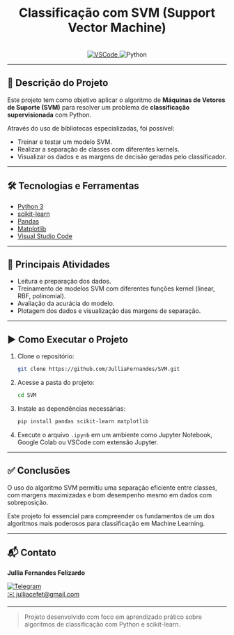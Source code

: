 
<h1 align="center"><b>Classificação com SVM (Support Vector Machine)</b></h1>

<div align="center">
  <br>
  <a href="https://code.visualstudio.com/docs/?dv=linux64_deb">
    <img src="https://img.shields.io/badge/IDE-Visual%20Studio%20Code-informational" alt="VSCode">
  </a>
  <img src="https://img.shields.io/badge/Linguagem-Python-orange" alt="Python">
</div>

---

## 📌 Descrição do Projeto
Este projeto tem como objetivo aplicar o algoritmo de **Máquinas de Vetores de Suporte (SVM)** para resolver um problema de **classificação supervisionada** com Python.

Através do uso de bibliotecas especializadas, foi possível:
- Treinar e testar um modelo SVM.
- Realizar a separação de classes com diferentes kernels.
- Visualizar os dados e as margens de decisão geradas pelo classificador.

---

## 🛠️ Tecnologias e Ferramentas
- [Python 3](https://www.python.org/)
- [scikit-learn](https://scikit-learn.org/)
- [Pandas](https://pandas.pydata.org/)
- [Matplotlib](https://matplotlib.org/)
- [Visual Studio Code](https://code.visualstudio.com/)

---

## 🔧 Principais Atividades
- Leitura e preparação dos dados.
- Treinamento de modelos SVM com diferentes funções kernel (linear, RBF, polinomial).
- Avaliação da acurácia do modelo.
- Plotagem dos dados e visualização das margens de separação.

---

## ▶️ Como Executar o Projeto

1. Clone o repositório:
   ```bash
   git clone https://github.com/JulliaFernandes/SVM.git
   ```
2. Acesse a pasta do projeto:
   ```bash
   cd SVM
   ```
3. Instale as dependências necessárias:
   ```bash
   pip install pandas scikit-learn matplotlib
   ```
4. Execute o arquivo `.ipynb` em um ambiente como Jupyter Notebook, Google Colab ou VSCode com extensão Jupyter.

---

## ✅ Conclusões
O uso do algoritmo SVM permitiu uma separação eficiente entre classes, com margens maximizadas e bom desempenho mesmo em dados com sobreposição.

Este projeto foi essencial para compreender os fundamentos de um dos algoritmos mais poderosos para classificação em Machine Learning.

---

## 📬 Contato

<div>
  <p><b>Jullia Fernandes Felizardo</b></p>
  <a href="https://t.me/JulliaFernandes">
    <img src="https://img.shields.io/badge/Telegram-2CA5E0?style=for-the-badge&logo=telegram&logoColor=white" alt="Telegram">
  </a>
</div>

<a href="mailto:julliacefet@gmail.com?subject=[GitHub]%20Contato%20SVM">
  ✉️ julliacefet@gmail.com
</a>

---

> Projeto desenvolvido com foco em aprendizado prático sobre algoritmos de classificação com Python e scikit-learn.
